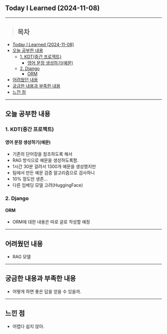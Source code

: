 ## Today I Learned (2024-11-08)
---
> ## 목차
- [Today I Learned (2024-11-08)](#today-i-learned-2024-11-08)
- [오늘 공부한 내용](#오늘-공부한-내용)
  - [1. KDT(중간 프로젝트)](#1-kdt중간-프로젝트)
    - [영어 문장 생성하기(예문)](#영어-문장-생성하기예문)
  - [2. Django](#2-django)
    - [ORM](#orm)
- [어려웠던 내용](#어려웠던-내용)
- [궁금한 내용과 부족한 내용](#궁금한-내용과-부족한-내용)
- [느낀 점](#느낀-점)
---

## 오늘 공부한 내용
### 1. KDT(중간 프로젝트)
#### 영어 문장 생성하기(예문)
- 기존의 단어장을 참조하도록 해서
- RAG 방식으로 예문을 생성하도록함.
- 1시간 30분 걸려서 1300개 예문을 생성했지만
- 팀에서 만든 예문 검증 알고리즘으로 검사하니
- 10% 정도만 생존...
- 다른 임베딩 모델 고려(HuggingFace)

### 2. Django
#### ORM
- ORM에 대한 내용은 따로 글로 작성할 예정
---
## 어려웠던 내용
- RAG 모델
---
## 궁금한 내용과 부족한 내용
- 어떻게 하면 좋은 답을 얻을 수 있을까.
---
## 느낀 점
- 어렵다 쉽지 않아.

<!-- <img src="이미지 주소" width="100%" height="100%"/> -->
